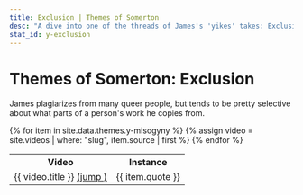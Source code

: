 ```yaml
---
title: Exclusion | Themes of Somerton
desc: "A dive into one of the threads of James's 'yikes' takes: Exclusion!"
stat_id: y-exclusion
---
```


# Themes of Somerton: Exclusion

James plagiarizes from many queer people, but tends to be pretty selective about what parts of a person's work he copies from. 


<table>
<tr>
	<th>Video</th>
	<th>Instance</th>
</tr>
{% for item in site.data.themes.y-misogyny %}
{% assign video = site.videos | where: "slug", item.source | first %}
<tr>
<td>{{ video.title }} <a href="{{ "/videos/" | append: item.source | relative_url }}#{{ item.id }}">(jump <i class="fa-solid fa-share-from-square"></i>)</a></td>
<td>{{ item.quote }}</td></tr>
{% endfor %}
</table>

